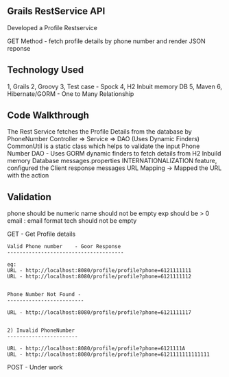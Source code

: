 Grails RestService API
-----------------------------

Developed a Profile Restservice 

GET Method -  fetch profile details by phone number and render JSON reponse


Technology Used
----------------

 1, Grails
 2, Groovy
 3, Test case - Spock 
 4, H2 Inbuit memory DB
 5, Maven
 6, Hibernate/GORM - One to Many Relationship
 

Code Walkthrough
-----------------

The Rest Service fetches the Profile Details from the database by PhoneNumber
Controller => Service => DAO (Uses Dynamic Finders) 
CommonUtil is a static class which helps to validate the input Phone Number
DAO - Uses GORM dynamic finders to fetch details from H2 Inbuild memory Database
messages.properties INTERNATIONALIZATION feature, configured the Client response messages 
URL Mapping -> Mapped the URL with the action

Validation
------------------------------------

phone should be numeric 
name should not be empty
exp should be > 0
email : email format
tech should not be empty

GET   - Get Profile details <br>

	Valid Phone number    - Goor Response 
	--------------------------------------

	eg: 
	URL - http://localhost:8080/profile/profile?phone=6121111111  
	URL - http://localhost:8080/profile/profile?phone=6121111112


	Phone Number Not Found - 
	-------------------------

	URL - http://localhost:8080/profile/profile?phone=6121111117


 	2) Invalid PhoneNumber 
	-----------------------

	URL - http://localhost:8080/profile/profile?phone=6121111A
	URL - http://localhost:8080/profile/profile?phone=6121111111111111


POST - Under work 
